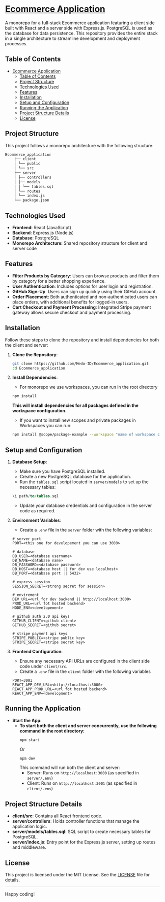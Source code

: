 # [Ecommerce Application](https://ecommerce-application-jyip.onrender.com/)

A monorepo for a full-stack Ecommerce application featuring a client side built with React and a server side with Express.js. PostgreSQL is used as the database for data persistence. This repository provides the entire stack in a single architecture to streamline development and deployment processes.

## Table of Contents

- [Ecommerce Application](#ecommerce-application)
  - [Table of Contents](#table-of-contents)
  - [Project Structure](#project-structure)
  - [Technologies Used](#technologies-used)
  - [Features](#features)
  - [Installation](#installation)
  - [Setup and Configuration](#setup-and-configuration)
  - [Running the Application](#running-the-application)
  - [Project Structure Details](#project-structure-details)
  - [License](#license)

## Project Structure

This project follows a monorepo architecture with the following structure:

```bash
Ecommerce_application 
    ├── client 
    │ └── public
    │ └── src
    ├── server 
    │ ├── controllers 
    │ ├── models 
    │ │ └── tables.sql 
    │ └── routes
    │ └── index.js
    └── package.json
```

## Technologies Used

- **Frontend**: React (JavaScript)
- **Backend**: Express.js (Node.js)
- **Database**: PostgreSQL
- **Monorepo Architecture**: Shared repository structure for client and server code
  
## Features

- **Filter Products by Category**: Users can browse products and filter them by category for a better shopping experience.
- **User Authentication**: Includes options for user login and registration.
- **GitHub Sign-Up**: Users can sign up quickly using their GitHub account.
- **Order Placement**: Both authenticated and non-authenticated users can place orders, with additional benefits for logged-in users.
- **Cart Checkout and Payment Processing**: Integrated Stripe payment gateway allows secure checkout and payment processing.

## Installation

Follow these steps to clone the repository and install dependencies for both the client and server:

1. **Clone the Repository**:
    ```bash
    git clone https://github.com/Medo-ID/Ecommerce_application.git
    cd Ecommerce_application
    ```

2. **Install Dependencies**:
   - For monorepo we use workspaces, you can run in the root directory
    ```bash
    npm install
    ```
    **This will install dependencies for all packages defined in the workspace configuration.**

   - If you want to install new scopes and private packages in Workspaces you can run:
    ```bash
    npm install @scope/package-example --workspace "name of workspace client || server"
    ```

## Setup and Configuration

1. **Database Setup**:
   - Make sure you have PostgreSQL installed.
   - Create a new PostgreSQL database for the application.
   - Run the `tables.sql` script located in `server/models` to set up the necessary tables:
    ```sql
    \i path/to/tables.sql
    ```
   - Update your database credentials and configuration in the server code as required.

2. **Environment Variables**:
   - Create a `.env` file in the `server` folder with the following variables:
    ```env
    # server port
    PORT=<this one for developement you can use 3000>

    # database
    DB_USER=<database username>
    DB_NAME=<database name>
    DB_PASSWORD=<database password>
    DB_HOST=<database host || for dev use localhost>
    DB_PORT=<database port || 5432>

    # express session
    SESSION_SECRET=<strong secret for session>

    # envirement
    DEV_URL=<url for dev backend || http://localhost:3000>
    PROD_URL=<url fot hosted backend>
    NODE_ENV=<developement>

    # github auth 2.0 api keys
    GITHUB_CLIENT=<github client>
    GITHUB_SECRET=<github secret>

    # stripe payment api keys
    STRIPE_PUBLIC=<stripe public key>
    STRIPE_SECRET=<stripe secret key>
    ```

3. **Frontend Configuration**:
   - Ensure any necessary API URLs are configured in the client side code under `client/src`.
   - Create a `.env` file in the `client` folder with the following variables 
    ```env
    PORT=3001
    REACT_APP_DEV_URL=<http://localhost:3000>
    REACT_APP_PROD_URL=<url fot hosted backend>
    REACT_APP_ENV=<development>
    ```

## Running the Application

- **Start the App**:
  * **To start both the client and server concurrently, use the following command in the root directory:**
    ```bash
    npm start
    ```
    Or
    ```bash
    npm dev
    ```
    This command will run both the client and server:
    * Server: Runs on `http://localhost:3000` (as specified in `server/.env`)
    * Client: Runs on `http://localhost:3001` (as specified in `client/.env`)

## Project Structure Details

- **client/src**: Contains all React frontend code.
- **server/controllers**: Holds controller functions that manage the application logic.
- **server/models/tables.sql**: SQL script to create necessary tables for PostgreSQL.
- **server/index.js**: Entry point for the Express.js server, setting up routes and middleware.

## License

This project is licensed under the MIT License. See the [LICENSE](LICENSE) file for details.

---

Happy coding!